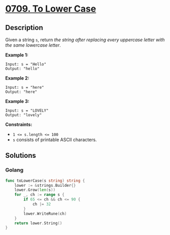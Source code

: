 # [0709. To Lower Case](https://leetcode-cn.com/problems/to-lower-case/)



## Description



Given a string `s`, return *the string after replacing every uppercase letter with the same lowercase letter*.

 

**Example 1:**

```
Input: s = "Hello"
Output: "hello"
```

**Example 2:**

```
Input: s = "here"
Output: "here"
```

**Example 3:**

```
Input: s = "LOVELY"
Output: "lovely"
```

 

**Constraints:**

- `1 <= s.length <= 100`
- `s` consists of printable ASCII characters.



## Solutions

### Golang

```go
func toLowerCase(s string) string {
    lower := &strings.Builder{}
    lower.Grow(len(s))
    for _, ch := range s {
        if 65 <= ch && ch <= 90 {
            ch |= 32
        }
        lower.WriteRune(ch)
    }
    return lower.String()
}
```

